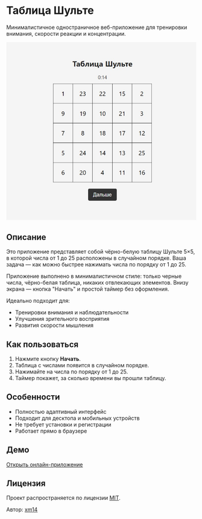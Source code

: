# Таблица Шульте

Минималистичное одностраничное веб-приложение для тренировки внимания, скорости реакции и концентрации.

![Скриншот приложения](screenshot.png)

## Описание

Это приложение представляет собой чёрно-белую таблицу Шульте 5×5, в которой числа от 1 до 25 расположены в случайном порядке. Ваша задача — как можно быстрее нажимать числа по порядку от 1 до 25.

Приложение выполнено в минималистичном стиле: только черные числа, чёрно-белая таблица, никаких отвлекающих элементов. Внизу экрана — кнопка "Начать" и простой таймер без оформления.

Идеально подходит для:

- Тренировки внимания и наблюдательности
- Улучшения зрительного восприятия
- Развития скорости мышления

## Как пользоваться

1. Нажмите кнопку **Начать**.
2. Таблица с числами появится в случайном порядке.
3. Нажимайте на числа по порядку от 1 до 25.
4. Таймер покажет, за сколько времени вы прошли таблицу.

## Особенности

- Полностью адаптивный интерфейс
- Подходит для десктопа и мобильных устройств
- Не требует установки и регистрации
- Работает прямо в браузере

## Демо

[Открыть онлайн-приложение](https://x14.github.io/shulte-table/)

## Лицензия

Проект распространяется по лицензии [MIT](LICENSE).

Автор: [xm14](https://github.com/xm14)
